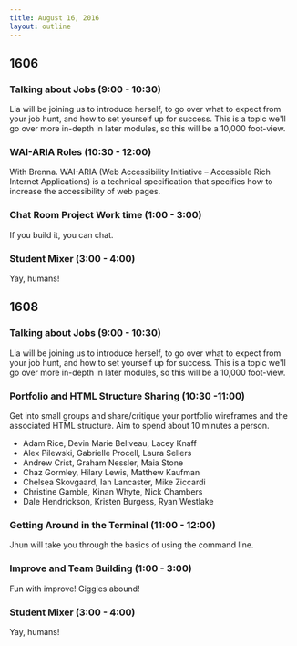 ```yaml
---
title: August 16, 2016
layout: outline
---
```


## 1606

### Talking about Jobs (9:00 - 10:30)

Lia will be joining us to introduce herself, to go over what to expect from your job hunt, and how to set yourself up for success. This is a topic we'll go over more in-depth in later modules, so this will be a 10,000 foot-view.

### WAI-ARIA Roles (10:30 - 12:00)

With Brenna. WAI-ARIA (Web Accessibility Initiative – Accessible Rich Internet Applications) is a technical specification that specifies how to increase the accessibility of web pages.

### Chat Room Project Work time (1:00 - 3:00)

If you build it, you can chat.

### Student Mixer (3:00 - 4:00)

Yay, humans!

## 1608

### Talking about Jobs (9:00 - 10:30)

Lia will be joining us to introduce herself, to go over what to expect from your job hunt, and how to set yourself up for success. This is a topic we'll go over more in-depth in later modules, so this will be a 10,000 foot-view.

### Portfolio and HTML Structure Sharing (10:30 -11:00)

Get into small groups and share/critique your portfolio wireframes and the associated HTML structure. Aim to spend about 10 minutes a person.

- Adam Rice, Devin Marie Beliveau, Lacey Knaff
- Alex Pilewski, Gabrielle Procell, Laura Sellers
- Andrew Crist, Graham Nessler, Maia Stone
- Chaz Gormley, Hilary Lewis, Matthew Kaufman
- Chelsea Skovgaard, Ian Lancaster, Mike Ziccardi
- Christine Gamble, Kinan Whyte, Nick Chambers
- Dale Hendrickson, Kristen Burgess, Ryan Westlake

### Getting Around in the Terminal (11:00 - 12:00)

Jhun will take you through the basics of using the command line.

### Improve and Team Building (1:00 - 3:00)

Fun with improve! Giggles abound!

### Student Mixer (3:00 - 4:00)

Yay, humans!
